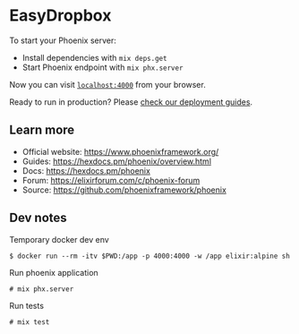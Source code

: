 # EasyDropbox

To start your Phoenix server:

  * Install dependencies with `mix deps.get`
  * Start Phoenix endpoint with `mix phx.server`

Now you can visit [`localhost:4000`](http://localhost:4000) from your browser.

Ready to run in production? Please [check our deployment guides](https://hexdocs.pm/phoenix/deployment.html).

## Learn more

  * Official website: https://www.phoenixframework.org/
  * Guides: https://hexdocs.pm/phoenix/overview.html
  * Docs: https://hexdocs.pm/phoenix
  * Forum: https://elixirforum.com/c/phoenix-forum
  * Source: https://github.com/phoenixframework/phoenix

## Dev notes

Temporary docker dev env

```
$ docker run --rm -itv $PWD:/app -p 4000:4000 -w /app elixir:alpine sh
```

Run phoenix application

```
# mix phx.server
```

Run tests

```
# mix test
```
